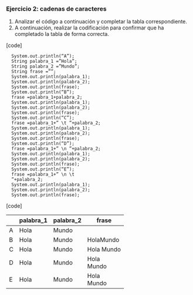### Ejercicio 2: cadenas de caracteres

1. Analizar el código a continuación y completar
   la tabla correspondiente.
2. A continuación, realizar la codificación para
   confirmar que ha completado la tabla de forma
   correcta.

[code]

      System.out.println(“A”);
      String palabra_1 =”Hola”;
      String palabra_2 =”Mundo”;
      String frase =””;
      System.out.println(palabra_1);
      System.out.println(palabra_2);
      System.out.println(frase);
      System.out.println(“B”);
      frase =palabra_1+palabra_2;
      System.out.println(palabra_1);
      System.out.println(palabra_2);
      System.out.println(frase);
      System.out.println(“C”);
      frase =palabra_1+” \t ”+palabra_2;
      System.out.println(palabra_1);
      System.out.println(palabra_2);
      System.out.println(frase);
      System.out.println(“D”);
      frase =palabra_1+” \n ”+palabra_2;
      System.out.println(palabra_1);
      System.out.println(palabra_2);
      System.out.println(frase);
      System.out.println(“E”);
      frase =palabra_1+” \n \t
      ”+palabra_2;
      System.out.println(palabra_1);
      System.out.println(palabra_2);
      System.out.println(frase);

[code]

|     | palabra_1 | palabra_2 | frase           |
|-----|-----------|-----------|-----------------|
| A   | Hola      | Mundo     |                 |
| B   | Hola      | Mundo     | HolaMundo       |
| C   | Hola      | Mundo     | Hola Mundo      |
| D   | Hola      | Mundo     | Hola<br/>Mundo  |
| E   | Hola      | Mundo     | Hola<br/> Mundo |

